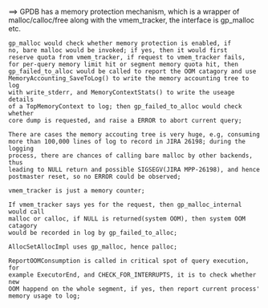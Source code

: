 ==> GPDB has a memory protection mechanism, which is a wrapper of
	malloc/calloc/free along with the vmem_tracker, the interface
	is gp_malloc etc.

	gp_malloc would check whether memory protection is enabled, if
	no, bare malloc would be invoked; if yes, then it would first
	reserve quota from vmem_tracker, if request to vmem_tracker fails,
	for per-query memory limit hit or segment memory quota hit, then
	gp_failed_to_alloc would be called to report the OOM catagory and use
	MemoryAccounting_SaveToLog() to write the memory accounting tree to log
	with write_stderr, and MemoryContextStats() to write the useage details
	of a TopMemoryContext to log; then gp_failed_to_alloc would check whether
	core dump is requested, and raise a ERROR to abort current query;

	There are cases the memory accouting tree is very huge, e.g, consuming
	more than 100,000 lines of log to record in JIRA 26198; during the logging
	process, there are chances of calling bare malloc by other backends, thus
	leading to NULL return and possible SIGSEGV(JIRA MPP-26198), and hence
	postmaster reset, so no ERROR could be observed;

	vmem_tracker is just a memory counter;

	If vmem_tracker says yes for the request, then gp_malloc_internal would call
	malloc or calloc, if NULL is returned(system OOM), then system OOM catagory
	would be recorded in log by gp_failed_to_alloc;

	AllocSetAllocImpl uses gp_malloc, hence palloc;

	ReportOOMConsumption is called in critical spot of query execution, for
	example ExecutorEnd, and CHECK_FOR_INTERRUPTS, it is to check whether new
	OOM happend on the whole segment, if yes, then report current process'
	memory usage to log;
